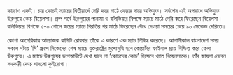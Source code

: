 কারণও একই। চার কোচই ম্যাচের দ্বিতীয়ার্ধে দেরি করে মাঠে ফেরার দায়ে অভিযুক্ত। সর্বশেষ এই অপরাধে অভিযুক্ত উরুগুয়ে কোচ বিয়েলসা। গ্রুপ পর্বে উরুগুয়ের পানামা ও বলিভিয়ার বিপক্ষে ম্যাচে মাঠে দেরি করে ফিরেছেন বিয়েলসা। বলিভিয়ার বিপক্ষে ৫-০ গোলে জয়ের ম্যাচে বিরতির পর মাঠে ফিরেছেন বেঁধে দেওয়া সময়ের চেয়ে ৯০ সেকেন্ড দেরিতে।

কোপা আমেরিকার আয়োজক কমিটি রোববার তাঁকে এ কারণে এক ম্যাচ নিষিদ্ধ করেছে। আগামীকাল বাংলাদেশ সময় সকাল ৭টায় ‘সি’ গ্রুপে নিজেদের শেষ ম্যাচে যুক্তরাষ্ট্রের মুখোমুখি হবে কোয়ার্টার ফাইনাল প্রায় নিশ্চিত করে ফেলা উরুগুয়ে। এ ম্যাচে উরুগুয়ের ডাগআউটে দেখা যাবে না ‘কোচদের কোচ’ হিসেবে খ্যাত বিয়েলসাকে। তাঁর জায়গা নেবেন সহকারী কোচ পাবলো কুইরোগা।
